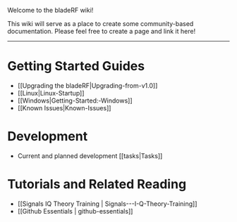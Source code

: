Welcome to the bladeRF wiki!

This wiki will serve as a place to create some community-based documentation. Please feel free to create a page and link it here!


***


# Getting Started Guides #
* [[Upgrading the bladeRF|Upgrading-from-v1.0]]
* [[Linux|Linux-Startup]]
* [[Windows|Getting-Started:-Windows]]
* [[Known Issues|Known-Issues]]

# Development #

* Current and planned development [[tasks|Tasks]]

# Tutorials and Related Reading #
* [[Signals IQ Theory Training | Signals---I-Q-Theory-Training]]
* [[Github Essentials | github-essentials]]
